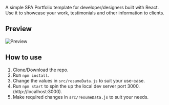 A simple SPA Portfolio template for developer/designers built with React. Use it to showcase your work, testimonials and other information to clients.

## Preview
![Preview](https://drive.google.com/file/d/1_W7-vLo2NwfzL1s4YpLCh2WbPySG8bbe/view?usp=sharing)

## How to use
1. Clone/Download the repo.
2. Run  ``` npm install ```.
3. Change the values in ```src/resumeData.js``` to suit your use-case.
4. Run ```npm start``` to spin the up the local dev server port 3000.(http://localhost:3000).
5. Make required changes in ```src/resumeData.js``` to suit your needs.

